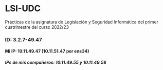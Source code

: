 # LSI-UDC

Prácticas de la asignatura de Legislación y Seguridad Informática del primer cuatrimestre del curso 2022/23

### ID: 3.2.7-49.47

#### Mi IP: 10.11.49.47 (10.11.51.47 por ens34)

##### IPs de mis compañeros: 10.11.49.55 y 10.11.49.58
